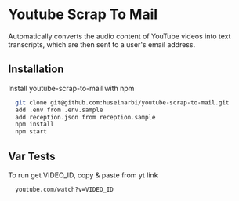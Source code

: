 
# Youtube Scrap To Mail

Automatically converts the audio content of YouTube videos into text transcripts, which are then sent to a user's email address. 



## Installation

Install youtube-scrap-to-mail with npm

```bash
  git clone git@github.com:huseinarbi/youtube-scrap-to-mail.git
  add .env from .env.sample
  add reception.json from reception.sample
  npm install
  npm start
```
## Var Tests

To run get VIDEO_ID, copy & paste from yt link

```bash
  youtube.com/watch?v=VIDEO_ID
```

